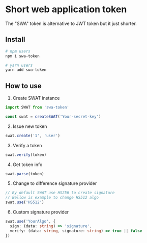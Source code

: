 # Short web application token
The "SWA" token is alternative to JWT token but it just shorter.

## Install

```bash
# npm users
npm i swa-token

# yarn users
yarn add swa-token
```
## How to use

1. Create SWAT instance

```ts
import SWAT from 'swa-token'

const swat = createSWAT('Your-secret-key')
```

2. Issue new token

```ts
swat.create('1', 'user')
```

3. Verify a token

```ts
swat.verify(token)
```

4. Get token info

```ts
swat.parse(token)
```

5. Change to difference signature provider

```ts
// By default SWAT use HS256 to create signature
// Bellow is example to change HS512 algo
swat.use('HS512')
```

6. Custom signature provider

```ts
swat.use('YourAlgo', {
  sign: (data: string) => 'signature',
  verify: (data: string, signature: string) => true || false
})
```
